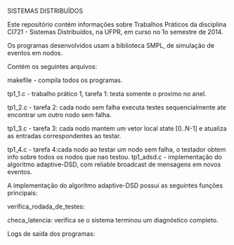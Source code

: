 SISTEMAS DISTRIBUÍDOS

Este repositório contém informações sobre Trabalhos Práticos da disciplina CI721 - Sistemas Distribuídos, na UFPR, em curso no 1o semestre de 2014.


Os programas desenvolvidos usam a biblioteca SMPL, de simulação de eventos em nodos.


Contém os seguintes arquivos:


makefile - compila todos os programas.

tp1_1.c - trabalho prático 1, tarefa 1: testa somente o proximo no anel.

tp1_2.c - tarefa 2: cada nodo sem falha executa testes sequencialmente ate encontrar um outro nodo sem falha.

tp1_3.c - tarefa 3: cada nodo mantem um vetor local state [0..N-1] e atualiza as entradas correspondentes ao testar.

tp1_4.c - tarefa 4:cada nodo ao testar um nodo sem falha, o testador obtem info sobre todos os nodos que nao testou.
tp1_adsd.c - implementação do algoritmo adaptive-DSD, com reliable broadcast de mensagens em novos eventos.


A implementação do algoritmo adaptive-DSD possui as seguintes funções principais:

verifica_rodada_de_testes: 

checa_latencia: verifica se o sistema terminou um diagnóstico completo.



Logs de saída dos programas:
